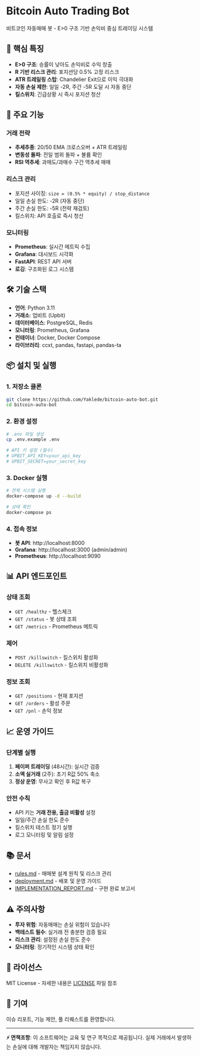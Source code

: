 # Bitcoin Auto Trading Bot

비트코인 자동매매 봇 - E>0 구조 기반 손익비 중심 트레이딩 시스템

## 🎯 핵심 특징

- **E>0 구조**: 승률이 낮아도 손익비로 수익 창출
- **R 기반 리스크 관리**: 포지션당 0.5% 고정 리스크
- **ATR 트레일링 스탑**: Chandelier Exit으로 이익 극대화
- **자동 손실 제한**: 일일 -2R, 주간 -5R 도달 시 자동 중단
- **킬스위치**: 긴급상황 시 즉시 포지션 청산

## 🚀 주요 기능

### 거래 전략
- **추세추종**: 20/50 EMA 크로스오버 + ATR 트레일링
- **변동성 돌파**: 전일 범위 돌파 + 볼륨 확인
- **RSI 역추세**: 과매도/과매수 구간 역추세 매매

### 리스크 관리
- 포지션 사이징: `size = (0.5% * equity) / stop_distance`
- 일일 손실 한도: -2R (자동 중단)
- 주간 손실 한도: -5R (전략 재검토)
- 킬스위치: API 호출로 즉시 청산

### 모니터링
- **Prometheus**: 실시간 메트릭 수집
- **Grafana**: 대시보드 시각화
- **FastAPI**: REST API 서버
- **로깅**: 구조화된 로그 시스템

## 🛠 기술 스택

- **언어**: Python 3.11
- **거래소**: 업비트 (Upbit)
- **데이터베이스**: PostgreSQL, Redis
- **모니터링**: Prometheus, Grafana
- **컨테이너**: Docker, Docker Compose
- **라이브러리**: ccxt, pandas, fastapi, pandas-ta

## 📦 설치 및 실행

### 1. 저장소 클론
```bash
git clone https://github.com/Yaklede/bitcoin-auto-bot.git
cd bitcoin-auto-bot
```

### 2. 환경 설정
```bash
# .env 파일 생성
cp .env.example .env

# API 키 설정 (필수)
# UPBIT_API_KEY=your_api_key
# UPBIT_SECRET=your_secret_key
```

### 3. Docker 실행
```bash
# 전체 시스템 실행
docker-compose up -d --build

# 상태 확인
docker-compose ps
```

### 4. 접속 정보
- **봇 API**: http://localhost:8000
- **Grafana**: http://localhost:3000 (admin/admin)
- **Prometheus**: http://localhost:9090

## 📊 API 엔드포인트

### 상태 조회
- `GET /healthz` - 헬스체크
- `GET /status` - 봇 상태 조회
- `GET /metrics` - Prometheus 메트릭

### 제어
- `POST /killswitch` - 킬스위치 활성화
- `DELETE /killswitch` - 킬스위치 비활성화

### 정보 조회
- `GET /positions` - 현재 포지션
- `GET /orders` - 활성 주문
- `GET /pnl` - 손익 정보

## 📈 운영 가이드

### 단계별 실행
1. **페이퍼 트레이딩** (48시간): 실시간 검증
2. **소액 실거래** (2주): 초기 R값 50% 축소
3. **정상 운영**: 무사고 확인 후 R값 복구

### 안전 수칙
- API 키는 **거래 전용, 출금 비활성** 설정
- 일일/주간 손실 한도 준수
- 킬스위치 테스트 정기 실행
- 로그 모니터링 및 알림 설정

## 📚 문서

- [rules.md](rules.md) - 매매봇 설계 원칙 및 리스크 관리
- [deployment.md](deployment.md) - 배포 및 운영 가이드
- [IMPLEMENTATION_REPORT.md](IMPLEMENTATION_REPORT.md) - 구현 완료 보고서

## ⚠️ 주의사항

- **투자 위험**: 자동매매는 손실 위험이 있습니다
- **백테스트 필수**: 실거래 전 충분한 검증 필요
- **리스크 관리**: 설정된 손실 한도 준수
- **모니터링**: 정기적인 시스템 상태 확인

## 📄 라이선스

MIT License - 자세한 내용은 [LICENSE](LICENSE) 파일 참조

## 🤝 기여

이슈 리포트, 기능 제안, 풀 리퀘스트를 환영합니다.

---

**⚡ 면책조항**: 이 소프트웨어는 교육 및 연구 목적으로 제공됩니다. 실제 거래에서 발생하는 손실에 대해 개발자는 책임지지 않습니다.
